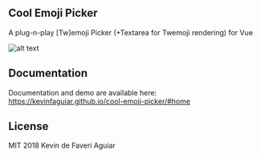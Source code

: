 ## Cool Emoji Picker
A plug-n-play [Tw]emoji Picker (+Textarea for Twemoji rendering) for Vue

![alt text](https://i.imgur.com/Uoq6ezj.png "Cool Emoji Picker Demo")

## Documentation
Documentation and demo are available here: https://kevinfaguiar.github.io/cool-emoji-picker/#home

## License
MIT 2018 Kevin de Faveri Aguiar
